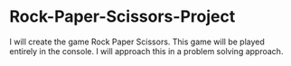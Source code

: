# Rock-Paper-Scissors-Project
I will create the game Rock Paper Scissors. This game will be played entirely in the console.
I will approach this in a problem solving approach.

